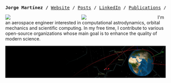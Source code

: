 <p><pre align="center"><strong>Jorge Martínez /</strong> <a href="https://www.jorgemartinez.space">Website</a> / <a href="https://jorgemartinez.space/posts/">Posts</a> / <a href="https://www.linkedin.com/in/jorgepiloto">LinkedIn</a> / <a href="https://jorgepiloto.space/publications">Publications</a> / <a href="https://jorgepiloto.space/contact">Contact</a> / <a href="https://jorgemartinez.space/about/">About</a></pre></p>

<a href="https://metrics.lecoq.io/about/jorgepiloto"><img src="img/metrics-stats.svg" align="left" width="47.5%"></img></a>
<a href="https://metrics.lecoq.io/about/jorge"><img src="img/metrics-achievements.svg" align="left" width="47.5%"></img></a>

I'm an aerospace engineer interested in computational astrodynamics, orbital
mechanics and scientific computing. In my free time, I contribute to various
open-source organizations whose main goal is to enhance the quality of modern
science.

<div align="center">
  <img src="https://raw.githubusercontent.com/jorgepiloto/jorgepiloto/master/img/banner.png" />
</div>
